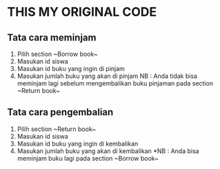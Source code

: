 # THIS MY ORIGINAL CODE #
Tata cara meminjam
----------------------------------
1. Pilih section ~Borrow book~
2. Masukan id siswa
3. Masukan id buku yang ingin di pinjam
4. Masukan jumlah buku yang akan di pinjam
NB : Anda tidak bisa meminjam lagi sebelum mengembalikan buku pinjaman pada section ~Return book~

Tata cara pengembalian
----------------------------------
1. Pilih section ~Return book~
2. Masukan id siswa
3. Masukan id buku yang ingin di kembalikan
4. Masukan jumlah buku yang akan di kembalikan
*NB : Anda bisa meminjam buku lagi pada section ~Borrow book~


